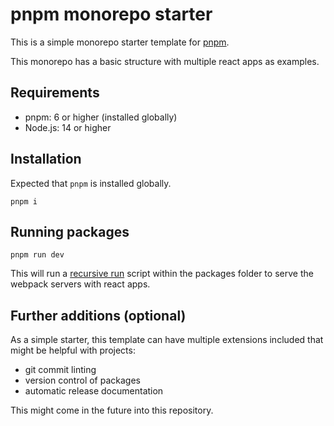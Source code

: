 # pnpm monorepo starter

This is a simple monorepo starter template for [pnpm](https://pnpm.io/).

This monorepo has a basic structure with multiple react apps as examples.

## Requirements

- pnpm: 6 or higher (installed globally)
- Node.js: 14 or higher

## Installation

Expected that `pnpm` is installed globally.

```shell
pnpm i
```

## Running packages

```shell
pnpm run dev
```

This will run a [recursive run](https://pnpm.io/cli/run#--recursive--r) script within the packages folder to serve the webpack servers with react apps.

## Further additions (optional)

As a simple starter, this template can have multiple extensions included that might be helpful with projects:

- git commit linting
- version control of packages
- automatic release documentation

This might come in the future into this repository.
